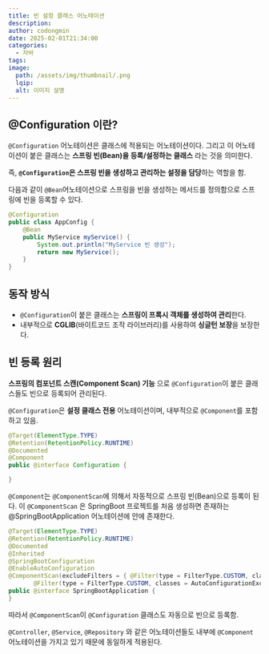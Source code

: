 ```yaml
---
title: 빈 설정 클래스 어노테이션
description: 
author: codongmin
date: 2025-02-01T21:34:00
categories:
  - 자바
tags: 
image:
  path: /assets/img/thumbnail/.png
  lqip: 
  alt: 이미지 설명
---
```



## @Configuration 이란?

`@Configuration` 어노테이션은 클래스에 적용되는 어노테이션이다. 
그리고 이 어노테이션이 붙은 클래스는 **스프링 빈(Bean)을 등록/설정하는 클래스** 라는 것을 의미한다. 

즉, **`@Configuration`은 스프링 빈을 생성하고 관리하는 설정을 담당**하는 역할을 함.


다음과 같이 `@Bean`어노테이션으로 스프링을 빈을 생성하는 메서드를 정의함으로 스프링에 빈을 등록할 수 있다.

```java
@Configuration
public class AppConfig {
    @Bean
    public MyService myService() {
        System.out.println("MyService 빈 생성");
        return new MyService();
    }
}
```

## 동작 방식 

- `@Configuration`이 붙은 클래스는 **스프링이 프록시 객체를 생성하여 관리**한다.
- 내부적으로 **CGLIB**(바이트코드 조작 라이브러리)를 사용하여 **싱글턴 보장**을 보장한다.

## 빈 등록 원리

**스프링의 컴포넌트 스캔(Component Scan) 기능** 으로 `@Configuration`이 붙은 클래스들도 빈으로 등록되어 관리된다.

`@Configuration`은 **설정 클래스 전용** 어노테이션이며, 내부적으로 `@Component`를 포함하고 있음.

```java
@Target(ElementType.TYPE)  
@Retention(RetentionPolicy.RUNTIME)  
@Documented  
@Component
public @interface Configuration {

}
```

`@Component`는 `@ComponentScan`에 의해서 자동적으로 스프링 빈(Bean)으로 등록이 된다. 
이 `@ComponentScan` 은 SpringBoot 프로젝트를 처음 생성하면 존재하는 @SpringBootApplication 어노테이션에 안에 존재한다. 

```java
@Target(ElementType.TYPE)  
@Retention(RetentionPolicy.RUNTIME)  
@Documented  
@Inherited  
@SpringBootConfiguration  
@EnableAutoConfiguration  
@ComponentScan(excludeFilters = { @Filter(type = FilterType.CUSTOM, classes = TypeExcludeFilter.class),  
       @Filter(type = FilterType.CUSTOM, classes = AutoConfigurationExcludeFilter.class) })  
public @interface SpringBootApplication {
}
```

따라서 `@ComponentScan`이 `@Configuration` 클래스도 자동으로 빈으로 등록함.

`@Controller`, `@Service`, `@Repository` 와 같은 어노테이션들도 내부에 `@Component` 어노테이션을 가지고 있기 때문에 동일하게 적용된다. 


